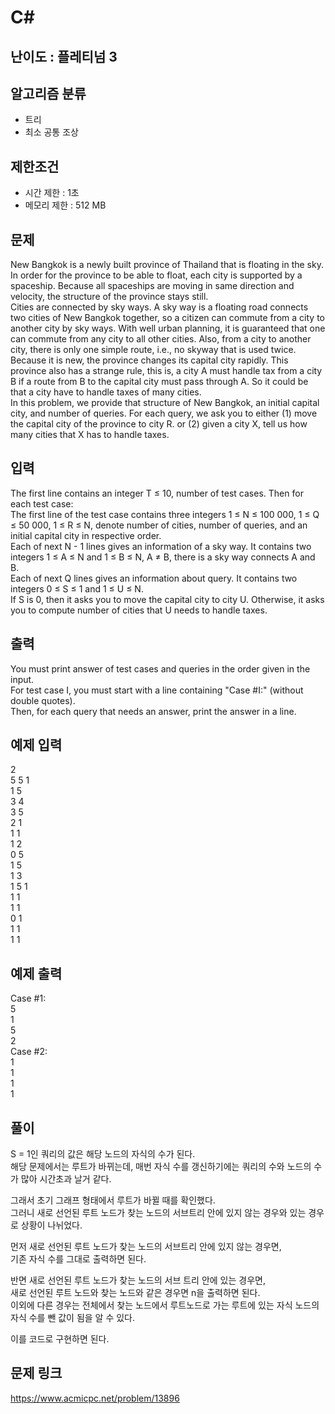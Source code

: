 # C#

## 난이도 : 플레티넘 3

## 알고리즘 분류
  - 트리
  - 최소 공통 조상

## 제한조건
  - 시간 제한 : 1초
  - 메모리 제한 : 512 MB

## 문제
New Bangkok is a newly built province of Thailand that is floating in the sky. In order for the province to be able to float, each city is supported by a spaceship. Because all spaceships are moving in same direction and velocity, the structure of the province stays still.<br/>
Cities are connected by sky ways. A sky way is a floating road connects two cities of New Bangkok together, so a citizen can commute from a city to another city by sky ways. With well urban planning, it is guaranteed that one can commute from any city to all other cities. Also, from a city to another city, there is only one simple route, i.e., no skyway that is used twice.<br/>
Because it is new, the province changes its capital city rapidly. This province also has a strange rule, this is, a city A must handle tax from a city B if a route from B to the capital city must pass through A. So it could be that a city have to handle taxes of many cities.<br/>
In this problem, we provide that structure of New Bangkok, an initial capital city, and number of queries. For each query, we ask you to either (1) move the capital city of the province to city R. or (2) given a city X, tell us how many cities that X has to handle taxes.<br/>


## 입력
The first line contains an integer T ≤ 10, number of test cases. Then for each test case:<br/>
The first line of the test case contains three integers 1 ≤ N ≤ 100 000, 1 ≤ Q ≤ 50 000, 1 ≤ R ≤ N, denote number of cities, number of queries, and an initial capital city in respective order.<br/>
Each of next N - 1 lines gives an information of a sky way. It contains two integers 1 ≤ A ≤ N and 1 ≤ B ≤ N, A ≠ B, there is a sky way connects A and B.<br/>
Each of next Q lines gives an information about query. It contains two integers 0 ≤ S ≤ 1 and 1 ≤ U ≤ N.<br/>
If S is 0, then it asks you to move the capital city to city U. Otherwise, it asks you to compute number of cities that U needs to handle taxes.<br/>


## 출력
You must print answer of test cases and queries in the order given in the input.<br/>
For test case I, you must start with a line containing "Case #I:" (without double quotes).<br/>
Then, for each query that needs an answer, print the answer in a line.<br/>


## 예제 입력
2<br/>
5 5 1<br/>
1 5<br/>
3 4<br/>
3 5<br/>
2 1<br/>
1 1<br/>
1 2<br/>
0 5<br/>
1 5<br/>
1 3<br/>
1 5 1<br/>
1 1<br/>
1 1<br/>
0 1<br/>
1 1<br/>
1 1<br/>


## 예제 출력
Case #1:<br/>
5<br/>
1<br/>
5<br/>
2<br/>
Case #2:<br/>
1<br/>
1<br/>
1<br/>
1<br/>


## 풀이
S = 1인 쿼리의 값은 해당 노드의 자식의 수가 된다.<br/>
해당 문제에서는 루트가 바뀌는데, 매번 자식 수를 갱신하기에는 쿼리의 수와 노드의 수가 많아 시간초과 날거 같다.<br/>


그래서 초기 그래프 형태에서 루트가 바뀔 때를 확인했다.<br/>
그러니 새로 선언된 루트 노드가 찾는 노드의 서브트리 안에 있지 않는 경우와 있는 경우로 상황이 나뉘었다.<br/>


먼저 새로 선언된 루트 노드가 찾는 노드의 서브트리 안에 있지 않는 경우면,<br/>
기존 자식 수를 그대로 출력하면 된다.<br/>

반면 새로 선언된 루트 노드가 찾는 노드의 서브 트리 안에 있는 경우면,<br/>
새로 선언된 루트 노드와 찾는 노드와 같은 경우면 n을 출력하면 된다.<br/>
이외에 다른 경우는 전체에서 찾는 노드에서 루트노드로 가는 루트에 있는 자식 노드의 자식 수를 뺀 값이 됨을 알 수 있다.<br/>

이를 코드로 구현하면 된다.<br/>


## 문제 링크
https://www.acmicpc.net/problem/13896